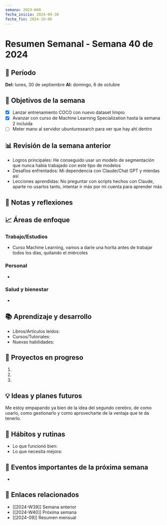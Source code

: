 ```yaml
---
semana: 2024-W40
fecha_inicio: 2024-09-30
fecha_fin: 2024-10-06
---
```

# Resumen Semanal - Semana 40 de 2024
## 📅 Período
**Del:** lunes, 30 de septiembre
**Al:** domingo, 6 de octubre

## 🎯 Objetivos de la semana
- [x] Lanzar entrenamiento COCO con nuevo dataset limpio
- [x] Avanzar con curso de Machine Learning Specialization hasta la semana 2 incluida
- [ ] Meter mano al servidor ubunturesearch para ver que hay ahí dentro

## 📊 Revisión de la semana anterior
- Logros principales: He conseguido usar un modelo de segmentación que nunca había trabajado con este tipo de modelos
- Desafíos enfrentados: Mi dependencia con Claude/Chat GPT y mierdas así
- Lecciones aprendidas: No preguntar con scripts hechos con Claude, aparte no usarlos tanto, intentar ir más por mi cuenta para aprender más

## 📝 Notas y reflexiones

## 📈 Áreas de enfoque
### Trabajo/Estudios
- Curso Machine Learning, vamos a darle una horita antes de trabajar todos los días, quitando el miércoles

### Personal
- 

### Salud y bienestar
- 

## 📚 Aprendizaje y desarrollo
- Libros/Artículos leídos:
- Cursos/Tutoriales:
- Nuevas habilidades:

## 🚀 Proyectos en progreso
1. 
2. 
3. 

## 💡 Ideas y planes futuros
Me estoy empapando ya bien de la idea del segundo cerebro, de como usarlo, como gestionarlo y como aprovecharte de la ventaja que te da tenerlo.

## 🔄 Hábitos y rutinas
- Lo que funcionó bien:
- Lo que necesita mejora:

## 📅 Eventos importantes de la próxima semana
- 

## 🔗 Enlaces relacionados
- [[2024-W39]] Semana anterior
- [[2024-W40]] Próxima semana
- [[2024-09]] Resumen mensual